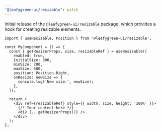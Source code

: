 ```yaml
---
'@leafygreen-ui/resizable': patch
---
```


Initial release of the `@leafygreen-ui/resizable` package, which provides a hook for creating resizable elements.

```tsx
import { useResizable, Position } from '@leafygreen-ui/resizable';

const MyComponent = () => {
  const { getResizerProps, size, resizableRef } = useResizable({
    enabled: true,
    initialSize: 300,
    minSize: 200,
    maxSize: 600,
    position: Position.Right,
    onResize: newSize => {
      console.log('New size:', newSize);
    },
  });

  return (
    <div ref={resizableRef} style={{ width: size, height: '100%' }}>
      {/* Your content here */}
      <div {...getResizerProps()} />
    </div>
  );
};
```

